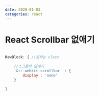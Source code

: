 ```yaml
---
date: 2020-01-03
categories: react
---
```


# React Scrollbar 없애기

``` javascript

RawBlock: { //원하는 class
    
	//스크롤바 없애기
    '&::-webkit-scrollbar' : {
		display : 'none'
    }
    
}
```
